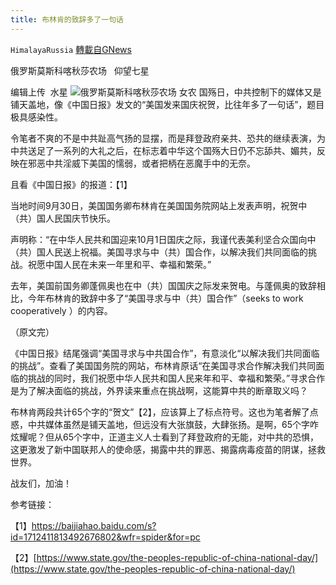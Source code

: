 ```yaml
---
title: 布林肯的致辞多了一句话
---
```

`HimalayaRussia` [轉載自GNews](https://gnews.org/zh-hans/1567584/)

俄罗斯莫斯科喀秋莎农场   仰望七星

编辑上传  水星
![](https://assets.gnews.org/wp-content/uploads/2021/10/C-1.jpg)俄罗斯莫斯科喀秋莎农场 女农
国殇日，中共控制下的媒体又是铺天盖地，像《中国日报》发文的“美国发来国庆祝贺，比往年多了一句话”，题目极具感染性。

令笔者不爽的不是中共趾高气扬的显摆，而是拜登政府亲共、恐共的继续表演，为中共送足了一系列的大礼之后，在标志着中华这个国殇大日仍不忘舔共、媚共，反映在邪恶中共淫威下美国的懦弱，或者把柄在恶魔手中的无奈。

且看《中国日报》的报道：【1】

当地时间9月30日，美国国务卿布林肯在美国国务院网站上发表声明，祝贺中（共）国人民国庆节快乐。

声明称：“在中华人民共和国迎来10月1日国庆之际，我谨代表美利坚合众国向中（共）国人民送上祝福。美国寻求与中（共）国合作，以解决我们共同面临的挑战。祝愿中国人民在未来一年里和平、幸福和繁荣。”

去年，美国前国务卿蓬佩奥也在中（共）国国庆之际发来贺电。与蓬佩奥的致辞相比，今年布林肯的致辞中多了“美国寻求与中（共）国合作”（seeks to work cooperatively ）的内容。

（原文完）

《中国日报》结尾强调“美国寻求与中共国合作”，有意淡化“以解决我们共同面临的挑战”。查看了美国国务院的网站，布林肯原话“在美国寻求合作解决我们共同面临的挑战的同时，我们祝愿中华人民共和国人民来年和平、幸福和繁荣。”寻求合作是为了解决面临的挑战，外界读来重点在挑战啊，这能算中共的断章取义吗？

布林肯两段共计65个字的“贺文”【2】，应该算上了标点符号。这也为笔者解了点惑，中共媒体虽然是铺天盖地，但远没有大张旗鼓，大肆张扬。是啊，65个字咋炫耀呢？但从65个字中，正道主义人士看到了拜登政府的无能，对中共的恐惧，这更激发了新中国联邦人的使命感，揭露中共的罪恶、揭露病毒疫苗的阴谋，拯救世界。

战友们，加油！

参考链接：

【1】https://baijiahao.baidu.com/s?id=1712411813492676802&wfr=spider&for=pc

【2】[https://www.state.gov/the-peoples-republic-of-china-national-day/](https://www.state.gov/the-peoples-republic-of-china-national-day/)
